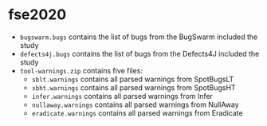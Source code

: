 # fse2020
* `bugswarm.bugs` contains the list of bugs from the BugSwarm included the study
* `defects4j.bugs` contains the list of bugs from the Defects4J included the study
* `tool-warnings.zip` contains five files:
  * `sblt.warnings` contains all parsed warnings from SpotBugsLT
  * `sbht.warnings` contains all parsed warnings from SpotBugsHT
  * `infer.warnings` contains all parsed warnings from Infer
  * `nullaway.warnings` contains all parsed warnings from NullAway
  * `eradicate.warnings` contains all parsed warnings from Eradicate
